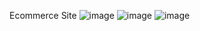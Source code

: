 Ecommerce Site
![image](https://user-images.githubusercontent.com/105749663/232615117-9291c678-4c4e-451d-8f91-63827b79f669.png)
![image](https://user-images.githubusercontent.com/105749663/232615165-c6b1623a-9710-4c9e-a7a5-62806ad36453.png)
![image](https://user-images.githubusercontent.com/105749663/232615217-b3d6807b-e5e5-4e90-9566-42a33adca0f3.png)

